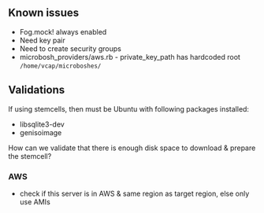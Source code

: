 ## Known issues

* Fog.mock! always enabled
* Need key pair
* Need to create security groups
* microbosh_providers/aws.rb - private_key_path has hardcoded root `/home/vcap/microboshes/`

## Validations

If using stemcells, then must be Ubuntu with following packages installed:

* libsqlite3-dev
* genisoimage

How can we validate that there is enough disk space to download & prepare the stemcell?

### AWS

* check if this server is in AWS & same region as target region, else only use AMIs
